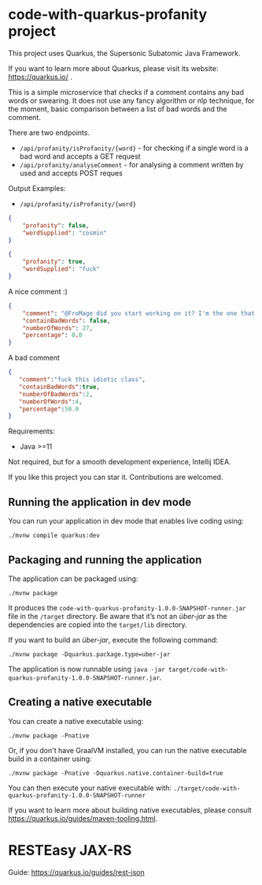 # code-with-quarkus-profanity project

This project uses Quarkus, the Supersonic Subatomic Java Framework.

If you want to learn more about Quarkus, please visit its website: https://quarkus.io/ .

This is a simple microservice that checks if a comment contains any bad words or swearing.
It does not use any fancy algorithm or nlp technique, for the moment, basic comparison between a list of bad words
and the comment.

There are two endpoints.
* `/api/profanity/isProfanity/{word}` - for checking if a single word is a bad word and accepts a GET request
* `/api/profanity/analyseComment` - for analysing a comment written by used and accepts POST reques

Output Examples:
* `/api/profanity/isProfanity/{word}`
```JSON
{
    "profanity": false,
    "wordSupplied": "cosmin"
}
```
```JSON
{
    "profanity": true,
    "wordSupplied": "fuck"
}
```


A nice comment :)
```JSON
{
    "comment": "@FroMage did you start working on it? I'm the one that contribute the json representation of resteasy NotFoundExceptionMapper error page so I'm curious what is the issue.",
    "containBadWords": false,
    "numberOfWords": 27,
    "percentage": 0.0
}
```

A bad comment
```JSON
{
   "comment":"fuck this idiotic class",
   "containBadWords":true,
   "numberOfBadWords":2,
   "numberOfWords":4,
   "percentage":50.0
}
```

Requirements:
* Java >=11

Not required, but for a smooth development experience, Intellij IDEA.

If you like this project you can star it. Contributions are welcomed.

## Running the application in dev mode

You can run your application in dev mode that enables live coding using:
```shell script
./mvnw compile quarkus:dev
```

## Packaging and running the application

The application can be packaged using:
```shell script
./mvnw package
```
It produces the `code-with-quarkus-profanity-1.0.0-SNAPSHOT-runner.jar` file in the `/target` directory.
Be aware that it’s not an _über-jar_ as the dependencies are copied into the `target/lib` directory.

If you want to build an _über-jar_, execute the following command:
```shell script
./mvnw package -Dquarkus.package.type=uber-jar
```

The application is now runnable using `java -jar target/code-with-quarkus-profanity-1.0.0-SNAPSHOT-runner.jar`.

## Creating a native executable

You can create a native executable using: 
```shell script
./mvnw package -Pnative
```

Or, if you don't have GraalVM installed, you can run the native executable build in a container using: 
```shell script
./mvnw package -Pnative -Dquarkus.native.container-build=true
```

You can then execute your native executable with: `./target/code-with-quarkus-profanity-1.0.0-SNAPSHOT-runner`

If you want to learn more about building native executables, please consult https://quarkus.io/guides/maven-tooling.html.

# RESTEasy JAX-RS

Guide: https://quarkus.io/guides/rest-json


